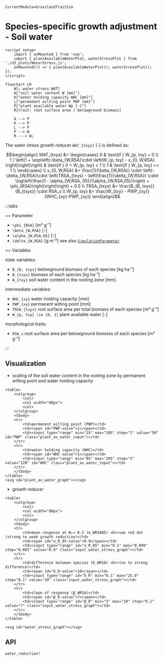 ```@meta
CurrentModule=GrasslandTraitSim
```

# Species-specific growth adjustment - Soil water

```@raw html
<script setup>
    import { onMounted } from 'vue';
    import { plantAvailableWaterPlot, waterStressPlot } from './d3_plots/WaterStress.js';
    onMounted(() => { plantAvailableWaterPlot(); waterStressPlot(); });
</script>
```

```mermaid
flowchart LR
    W[↓ water stress WAT] 
    A["soil water content W [mm]"]
    K["water holding capacity WHC [mm]"]
    L["permanent wilting point PWP [mm]"]
    P["plant available water Wp [-]"]
    R[trait: root surface area / belowground biomass]

    A --> P
    K --> P
    L --> P
    P --> W
    R ---> W;
```

The water stress growth reducer ``WAT_{txys}`` [-] is defined as:

```math
\begin{align}
    WAT_{txys} &= 
        \begin{cases}
            0 & \text{if } W_{p, txy} = 0 \\
            1 / \left(1 + \exp\left(-\beta_{W,RSA}\cdot \left(W_{p, txy} - x_{0, W,RSA} \right)\right)\right) & \text{if } 0 < W_{p, txy} < 1 \\
            1 & \text{if } W_{p, txy} >= 1 \\
        \end{cases} \\
    x_{0, W,RSA} &= \frac{1}{\beta_{W,RSA}} \cdot \left(-\delta_{W,RSA}\cdot \left(TRSA_{txys} - \left(\frac{1}{\delta_{W,RSA}} \cdot \log\left(\frac{1 - \alpha_{W,RSA, 05}}{\alpha_{W,RSA,05}}\right) + \phi_{RSA}\right)\right)\right) + 0.5  \\
    TRSA_{txys} &= \frac{B_{B, txys}}{B_{txys}} \cdot  RSA_s  \\
    W_{p, txy} &= \frac{W_{txy} - PWP_{xy}}{WHC_{xy}-PWP_{xy}}  
\end{align}
```

:::tabs

== Parameter

- ``\phi_{RSA}`` [m² g⁻¹]
- ``\beta_{W,RSA}`` [-]
- ``\alpha_{W,RSA,05}`` [-]
- ``\delta_{W,RSA}`` [g m⁻²]
see also [`SimulationParameter`](@ref)

== Variables

state variables:
- ``B_{B, txys}`` belowground biomass of each species [kg ha⁻¹]
- ``B_{txys}`` biomass of each species [kg ha⁻¹]
- ``W_{txy}`` soil water content in the rooting zone [mm]

intermediate variables:
- ``WHC_{xy}`` water holding capacity [mm]
- ``PWP_{xy}`` permanent wilting point [mm]
- ``TRSA_{txys}`` root surface area per total biomass of each species [m² g⁻¹] 
- ``W_{p, txy} \in [0, 1]`` plant available water [-]

morphological traits:
- ``RSA_s`` root surface area per belowground biomass of each species [m² g⁻¹]

:::


## Visualization

- scaling of the soil water content in the rooting zone by permanent wilting point and water holding capacity

```@raw html
<table>
    <colgroup>
        <col>
        <col width="80px">
        <col>
    </colgroup>
    <tbody>
    <tr>
        <td>permanent wilting point (PWP)</td>
        <td><span id="PWP-value">1</span></td>
        <td><input type="range" min="25" max="105" step="1" value="50" id="PWP" class="plant_av_water_input"></td>
    </tr>
    <tr>
        <td>water holding capacity (WHC)</td>
        <td><span id="WHC-value">1</span></td>
        <td><input type="range" min="85" max="205" step="1" value="120" id="WHC" class="plant_av_water_input"></td>
    </tr>
    </tbody>
</table>
<svg id="plant_av_water_graph"></svg>
``` 

- growth reducer

```@raw html
<table>
    <colgroup>
        <col>
        <col width="80px">
        <col>
    </colgroup>
    <tbody>
    <tr>
        <td>mean response at Wₚ= 0.5 (α_WRSA05) <br>see red dot (strong to weak growth reduction)</td>
        <td><span id="ɑ_R_05-value">0.9</span></td>
        <td><input type="range" id="ɑ_R_05" min="0.1" max="0.999" step="0.001" value="0.9" class="input_water_stress_graph"></td>
    </tr>
    <tr>
        <td>difference between species (δ_WRSA) <br>(no to strong difference)</td>
        <td><span id="δ_R-value">10</span></td>
        <td><input type="range" id="δ_R" min="0.1" max="25.0" step="0.1" value="10" class="input_water_stress_graph"></td>
    </tr>
    <tr>
        <td>slope of response (β_WRSA)</td>
        <td><span id="β_R-value">7</span></td>
        <td><input type="range" id="β_R" min="3" max="10" step="0.1" value="7" class="input_water_stress_graph"></td>
    </tr>
    </tbody>
</table>

<svg id="water_stress_graph"></svg>
```



## API
```@docs
water_reduction!
```